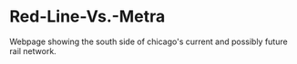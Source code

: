 # Red-Line-Vs.-Metra
Webpage showing the south side of chicago's current and possibly future rail network.
